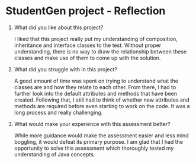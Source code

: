 # StudentGen project - Reflection

1. What did you like about this project?

   I liked that this project really put my understanding of composition, inheritance and interface classes to the test. Without proper understanding, there is no way to draw the relationship between these classes and make use of them to come up with the solution.
   
2. What did you struggle with in this project?

   A good amount of time was spent on trying to understand what the classes are and how they relate to each other. From there, I had to further look into the default attributes and methods that have been created. Following that, I still had to think of whether new attributes and methods are required before even starting to work on the code. It was a long process and really challenging.
   
3. What would make your experience with this assessment better?

   While more guidance would make the assessment easier and less mind boggling, it would defeat its primary purpose. I am glad that I had the opportunity to solve this assessment which thoroughly tested my understanding of Java concepts. 
